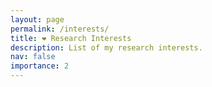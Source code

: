 ```yaml
---
layout: page
permalink: /interests/
title: ❤️ Research Interests
description: List of my research interests.
nav: false
importance: 2
---
```


